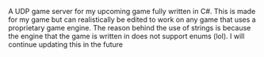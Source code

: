 A UDP game server for my upcoming game fully written in C#. This is made for my game but can realistically be edited to work on any game that uses a proprietary game engine. The reason behind the use of strings is because the engine that the game is written in does not support enums (lol). I will continue updating this in the future
